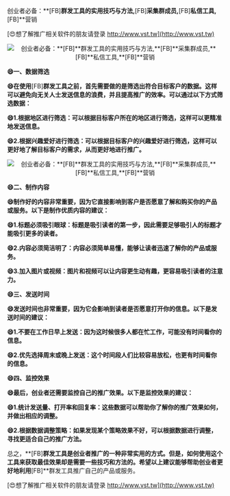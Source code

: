 创业者必备：**[FB]**群发工具的实用技巧与方法,**[FB]**采集群成员,**[FB]**私信工具,**[FB]**营销

[😍想了解推广相关软件的朋友请登录 http://www.vst.tw](http://www.vst.tw)

 <center><img src="https://vst.tw/MP4/tuiguang/png/2.png" alt="创业者必备：**[FB]**群发工具的实用技巧与方法,**[FB]**采集群成员,**[FB]**私信工具,**[FB]**营销"></center>

**😄一、数据筛选**

**😄在使用**[FB]**群发工具之前，首先需要做的是筛选出符合目标客户的数据。这样可以避免向无关人士发送信息的浪费，并且提高推广的效率。可以通过以下方式筛选数据：**

**😄1.根据地区进行筛选：可以根据目标客户所在的地区进行筛选，这样可以更精准地发送信息。**

**😄2.根据兴趣爱好进行筛选：可以根据目标客户的兴趣爱好进行筛选，这样可以更好地了解目标客户的需求，从而更好地进行推广。**

 <center><img src="https://vst.tw/MP4/tuiguang/png/3.png" alt="创业者必备：**[FB]**群发工具的实用技巧与方法,**[FB]**采集群成员,**[FB]**私信工具,**[FB]**营销"></center>

**😄二、制作内容**

**😄制作好的内容非常重要，因为它直接影响到客户是否愿意了解和购买你的产品或服务。以下是制作优质内容的建议：**

**😄1.标题必须吸引眼球：标题是吸引读者的第一步，因此需要足够吸引人的标题才能吸引更多的读者。**

**😄2.内容必须简洁明了：内容必须简单易懂，能够让读者迅速了解你的产品或服务。**

**😄3.加入图片或视频：图片和视频可以让内容更生动有趣，更容易吸引读者的注意力。**

**😄三、发送时间**

**😄发送时间也非常重要，因为它会影响到读者是否愿意打开你的信息。以下是发送时间的建议：**

**😄1.不要在工作日早上发送：因为这时候很多人都在忙工作，可能没有时间看你的信息。**

**😄2.优先选择周末或晚上发送：这个时间段人们比较容易放松，也更有时间看你的信息。**

**😄四、监控效果**

**😄最后，创业者还需要监控自己的推广效果。以下是监控效果的建议：**

**😄1.统计发送量、打开率和回复率：这些数据可以帮助你了解你的推广效果如何，并做出相应的调整。**

**😄2.根据数据调整策略：如果发现某个策略效果不好，可以根据数据进行调整，寻找更适合自己的推广方法。**

总之，**[FB]**群发工具是创业者推广的一种非常实用的方式。但是，如何使用这个工具来获取最佳效果却是需要一些技巧和方法的。希望以上建议能够帮助创业者更好地利用**[FB]**群发工具推广自己的产品或服务。

[😍想了解推广相关软件的朋友请登录 http://www.vst.tw](http://www.vst.tw)



